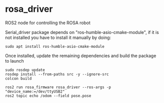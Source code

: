 # rosa_driver
ROS2 node for controlling the ROSA robot

Serial_driver package depends on "ros-humble-asio-cmake-module", if it is not installed you have to install it manually by doing:

    sudo apt install ros-humble-asio-cmake-module

Once installed, update the remaining dependencies and build the package to launch

    sudo rosdep update
    rosdep install --from-paths src -y --ignore-src
    colcon build

    ros2 run rosa_firmware rosa_driver --ros-args -p "device_name:=/dev/ttyUSB2"
    ros2 topic echo /odom --field pose.pose


